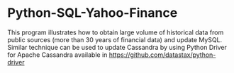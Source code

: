 # Python-SQL-Yahoo-Finance
This program illustrates how to obtain large volume of historical data from public sources (more than 30 years of financial data) and update MySQL.  Similar technique can be used to update Cassandra by using Python Driver for Apache Cassandra available in https://github.com/datastax/python-driver

